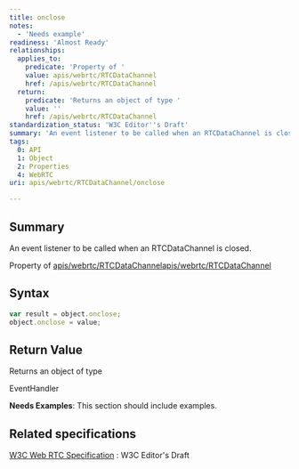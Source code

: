 ```yaml
---
title: onclose
notes:
  - 'Needs example'
readiness: 'Almost Ready'
relationships:
  applies_to:
    predicate: 'Property of '
    value: apis/webrtc/RTCDataChannel
    href: /apis/webrtc/RTCDataChannel
  return:
    predicate: 'Returns an object of type '
    value: ''
    href: /apis/webrtc/RTCDataChannel
standardization_status: 'W3C Editor''s Draft'
summary: 'An event listener to be called when an RTCDataChannel is closed.'
tags:
  0: API
  1: Object
  2: Properties
  4: WebRTC
uri: apis/webrtc/RTCDataChannel/onclose

---
```

## Summary

An event listener to be called when an RTCDataChannel is closed.

Property of [apis/webrtc/RTCDataChannel](/apis/webrtc/RTCDataChannel)[apis/webrtc/RTCDataChannel](/apis/webrtc/RTCDataChannel)

## Syntax

``` js
var result = object.onclose;
object.onclose = value;
```

## Return Value

Returns an object of type

EventHandler

**Needs Examples**: This section should include examples.

## Related specifications

[W3C Web RTC Specification](http://dev.w3.org/2011/webrtc/editor/webrtc.html)
:   W3C Editor's Draft
